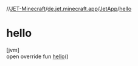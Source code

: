 //[JET-Minecraft](../../../index.md)/[de.jet.minecraft.app](../index.md)/[JetApp](index.md)/[hello](hello.md)

# hello

[jvm]\
open override fun [hello](hello.md)()
